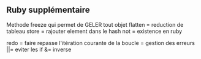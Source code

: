 ## Ruby supplémentaire ##

Methode freeze qui permet de GELER tout objet
flatten = reduction de tableau
store = rajouter element dans le hash
not = existence en ruby 

redo = faire repasse l'itération courante de la boucle = gestion des erreurs
||= eviter les if
&= inverse
